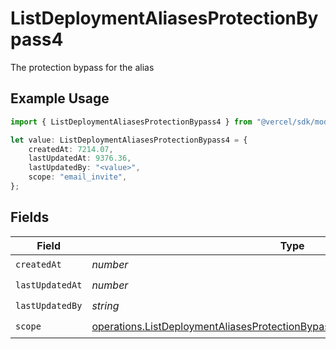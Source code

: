 # ListDeploymentAliasesProtectionBypass4

The protection bypass for the alias

## Example Usage

```typescript
import { ListDeploymentAliasesProtectionBypass4 } from "@vercel/sdk/models/operations";

let value: ListDeploymentAliasesProtectionBypass4 = {
    createdAt: 7214.07,
    lastUpdatedAt: 9376.36,
    lastUpdatedBy: "<value>",
    scope: "email_invite",
};
```

## Fields

| Field                                                                                                                                                                      | Type                                                                                                                                                                       | Required                                                                                                                                                                   | Description                                                                                                                                                                |
| -------------------------------------------------------------------------------------------------------------------------------------------------------------------------- | -------------------------------------------------------------------------------------------------------------------------------------------------------------------------- | -------------------------------------------------------------------------------------------------------------------------------------------------------------------------- | -------------------------------------------------------------------------------------------------------------------------------------------------------------------------- |
| `createdAt`                                                                                                                                                                | *number*                                                                                                                                                                   | :heavy_check_mark:                                                                                                                                                         | N/A                                                                                                                                                                        |
| `lastUpdatedAt`                                                                                                                                                            | *number*                                                                                                                                                                   | :heavy_check_mark:                                                                                                                                                         | N/A                                                                                                                                                                        |
| `lastUpdatedBy`                                                                                                                                                            | *string*                                                                                                                                                                   | :heavy_check_mark:                                                                                                                                                         | N/A                                                                                                                                                                        |
| `scope`                                                                                                                                                                    | [operations.ListDeploymentAliasesProtectionBypassDeploymentsResponse200Scope](../../models/operations/listdeploymentaliasesprotectionbypassdeploymentsresponse200scope.md) | :heavy_check_mark:                                                                                                                                                         | N/A                                                                                                                                                                        |